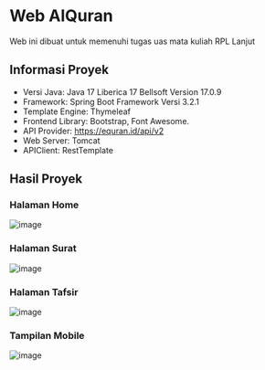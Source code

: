 # Web AlQuran

Web ini dibuat untuk memenuhi tugas uas mata kuliah RPL Lanjut 

## Informasi Proyek

- Versi Java: Java 17 Liberica 17 Bellsoft Version 17.0.9
- Framework: Spring Boot Framework Versi 3.2.1
- Template Engine: Thymeleaf
- Frontend Library: Bootstrap, Font Awesome.
- API Provider: https://equran.id/api/v2 
- Web Server: Tomcat
- APIClient: RestTemplate

## Hasil Proyek

### Halaman Home

![image](https://github.com/chandraauliatama/Kelompok4/assets/64741857/80097ef6-4cea-438d-96af-04248e07065a)

### Halaman Surat

![image](https://github.com/chandraauliatama/Kelompok4/assets/64741857/a78b0b4b-35c6-4dde-8b70-921e935d7c17)

### Halaman Tafsir

![image](https://github.com/chandraauliatama/Kelompok4/assets/64741857/a076aa56-3b27-496f-a53d-ce68f060b033)

### Tampilan Mobile

![image](https://github.com/chandraauliatama/Kelompok4/assets/64741857/7bc05665-6c30-49f8-91df-fffdc02874a7)
